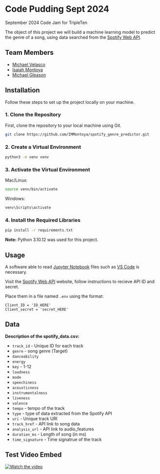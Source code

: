 # Code Pudding Sept 2024

September 2024 Code Jam for TripleTen

The object of this project we will build a machine learning model to predict the genre of a song, using data searched from the [Spotify Web API](https://developer.spotify.com/documentation/web-api).

## Team Members

- [Michael Velasco](https://github.com/vekim91)
- [Isaiah Montoya](https://github.com/IMMontoya)
- [Michael Gleason](https://github.com/mtgleason)

## Installation

Follow these steps to set up the project locally on your machine.

### 1. Clone the Repository

First, clone the repository to your local machine using Git.

```bash
git clone https://github.com/IMMontoya/spotify_genre_predictor.git
```

### 2. Create a Virtual Environment

```bash
python3 -m venv venv
```

### 3. Activate the Virtual Environment

Mac/Linux:

```bash
source venv/bin/activate
```

Windows:

```bash
venv\Scripts\activate
```

### 4. Install the Required Libraries

```bash
pip install -r requirements.txt
```

**Note:** Python 3.10.12 was used for this project.

## Usage

A software able to read [Jupyter Notebook](https://jupyter.org/) files such as [VS Code](https://code.visualstudio.com/) is necessary.

Visit the [Spotify Web API](https://developer.spotify.com/documentation/web-api) website, follow instructions to recieve API ID and secret.

Place them in a file named `.env` using the format:

```
Client_ID = 'ID_HERE'
Client_secret = 'secret_HERE'
```

## Data

**Description of the spotify_data.csv:**

- `track_id` - Unique ID for each track
- `genre` - song genre (Target)
- `danceability`
- `energy`
- `key` - 1-12
- `loudness`
- `mode`
- `speechiness`
- `acousticness`
- `instrumentalness`
- `liveness`
- `valence`
- `tempo` - tempo of the track
- `type` - type of data extracted from the Spotify API
- `uri` - Unique track URI
- `track_href` - API link to song data
- `analysis_url` - API link to audio_features
- `duration_ms` - Length of song (in ms)
- `time_signature` - Time signatrue of the track

## Test Video Embed

[![Watch the video](https://img.youtube.com/vi/wWbh7Tuw_cM/0.jpg)](https://youtu.be/wWbh7Tuw_cM)
